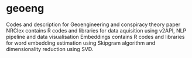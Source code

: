 # geoeng
Codes and description for Geoengineering and conspiracy theory paper
NRClex contains R codes and libraries for data aquisition using v2API, NLP pipeline and data visualisation
Embeddings contains R codes and libraries for word embedding estimation using Skipgram algorithm and dimensionality reduction using SVD.
